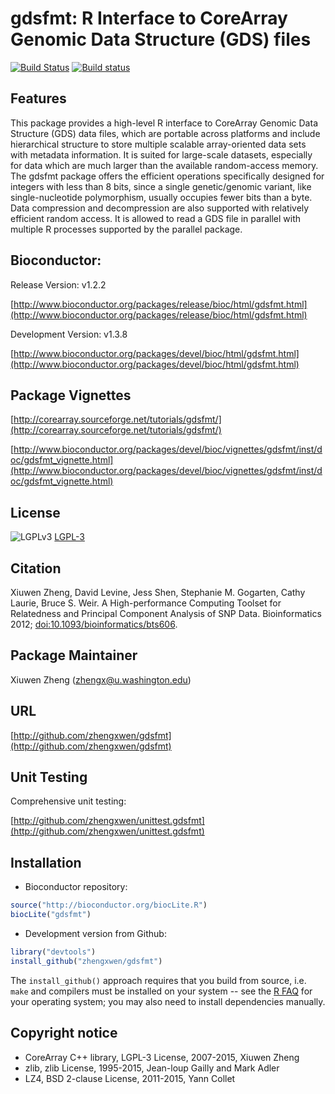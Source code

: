 gdsfmt: R Interface to CoreArray Genomic Data Structure (GDS) files
===

[![Build Status](https://travis-ci.org/zhengxwen/gdsfmt.png)](https://travis-ci.org/zhengxwen/gdsfmt)
[![Build status](https://ci.appveyor.com/api/projects/status/6ussam0n65o32r0j?svg=true)](https://ci.appveyor.com/project/zhengxwen/gdsfmt)


## Features

This package provides a high-level R interface to CoreArray Genomic Data Structure (GDS) data files, which are portable across platforms and include hierarchical structure to store multiple scalable array-oriented data sets with metadata information. It is suited for large-scale datasets, especially for data which are much larger than the available random-access memory. The gdsfmt package offers the efficient operations specifically designed for integers with less than 8 bits, since a single genetic/genomic variant, like single-nucleotide polymorphism, usually occupies fewer bits than a byte. Data compression and decompression are also supported with relatively efficient random access. It is allowed to read a GDS file in parallel with multiple R processes supported by the parallel package.


## Bioconductor:

Release Version: v1.2.2

[http://www.bioconductor.org/packages/release/bioc/html/gdsfmt.html](http://www.bioconductor.org/packages/release/bioc/html/gdsfmt.html)

Development Version: v1.3.8

[http://www.bioconductor.org/packages/devel/bioc/html/gdsfmt.html](http://www.bioconductor.org/packages/devel/bioc/html/gdsfmt.html)


## Package Vignettes

[http://corearray.sourceforge.net/tutorials/gdsfmt/](http://corearray.sourceforge.net/tutorials/gdsfmt/)

[http://www.bioconductor.org/packages/devel/bioc/vignettes/gdsfmt/inst/doc/gdsfmt_vignette.html](http://www.bioconductor.org/packages/devel/bioc/vignettes/gdsfmt/inst/doc/gdsfmt_vignette.html)


## License

![LGPLv3](http://www.gnu.org/graphics/lgplv3-88x31.png)
[LGPL-3](https://www.gnu.org/licenses/lgpl.html)


## Citation

Xiuwen Zheng, David Levine, Jess Shen, Stephanie M. Gogarten, Cathy Laurie, Bruce S. Weir. A High-performance Computing Toolset for Relatedness and Principal Component Analysis of SNP Data. Bioinformatics 2012; [doi:10.1093/bioinformatics/bts606](http://dx.doi.org/10.1093/bioinformatics/bts606).


## Package Maintainer

Xiuwen Zheng ([zhengx@u.washington.edu](zhengx@u.washington.edu))


## URL

[http://github.com/zhengxwen/gdsfmt](http://github.com/zhengxwen/gdsfmt)


## Unit Testing

Comprehensive unit testing:

[http://github.com/zhengxwen/unittest.gdsfmt](http://github.com/zhengxwen/unittest.gdsfmt)


## Installation

* Bioconductor repository:
```R
source("http://bioconductor.org/biocLite.R")
biocLite("gdsfmt")
```

* Development version from Github:
```R
library("devtools")
install_github("zhengxwen/gdsfmt")
```
The `install_github()` approach requires that you build from source, i.e. `make` and compilers must be installed on your system -- see the [R FAQ](http://cran.r-project.org/faqs.html) for your operating system; you may also need to install dependencies manually.


## Copyright notice

* CoreArray C++ library, LGPL-3 License, 2007-2015, Xiuwen Zheng
* zlib, zlib License, 1995-2015, Jean-loup Gailly and Mark Adler
* LZ4, BSD 2-clause License, 2011-2015, Yann Collet
